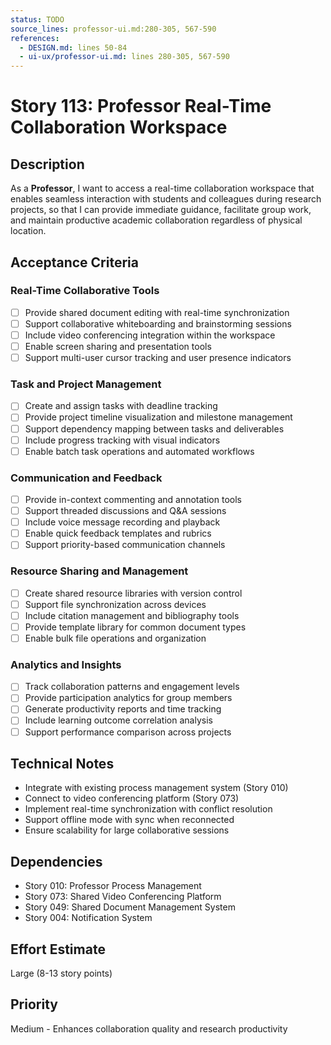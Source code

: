 ```yaml
---
status: TODO
source_lines: professor-ui.md:280-305, 567-590
references:
  - DESIGN.md: lines 50-84
  - ui-ux/professor-ui.md: lines 280-305, 567-590
---
```


# Story 113: Professor Real-Time Collaboration Workspace

## Description
As a **Professor**, I want to access a real-time collaboration workspace that enables seamless interaction with students and colleagues during research projects, so that I can provide immediate guidance, facilitate group work, and maintain productive academic collaboration regardless of physical location.

## Acceptance Criteria

### Real-Time Collaborative Tools
- [ ] Provide shared document editing with real-time synchronization
- [ ] Support collaborative whiteboarding and brainstorming sessions
- [ ] Include video conferencing integration within the workspace
- [ ] Enable screen sharing and presentation tools
- [ ] Support multi-user cursor tracking and user presence indicators

### Task and Project Management
- [ ] Create and assign tasks with deadline tracking
- [ ] Provide project timeline visualization and milestone management
- [ ] Support dependency mapping between tasks and deliverables
- [ ] Include progress tracking with visual indicators
- [ ] Enable batch task operations and automated workflows

### Communication and Feedback
- [ ] Provide in-context commenting and annotation tools
- [ ] Support threaded discussions and Q&A sessions
- [ ] Include voice message recording and playback
- [ ] Enable quick feedback templates and rubrics
- [ ] Support priority-based communication channels

### Resource Sharing and Management
- [ ] Create shared resource libraries with version control
- [ ] Support file synchronization across devices
- [ ] Include citation management and bibliography tools
- [ ] Provide template library for common document types
- [ ] Enable bulk file operations and organization

### Analytics and Insights
- [ ] Track collaboration patterns and engagement levels
- [ ] Provide participation analytics for group members
- [ ] Generate productivity reports and time tracking
- [ ] Include learning outcome correlation analysis
- [ ] Support performance comparison across projects

## Technical Notes
- Integrate with existing process management system (Story 010)
- Connect to video conferencing platform (Story 073)
- Implement real-time synchronization with conflict resolution
- Support offline mode with sync when reconnected
- Ensure scalability for large collaborative sessions

## Dependencies
- Story 010: Professor Process Management
- Story 073: Shared Video Conferencing Platform
- Story 049: Shared Document Management System
- Story 004: Notification System

## Effort Estimate
Large (8-13 story points)

## Priority
Medium - Enhances collaboration quality and research productivity